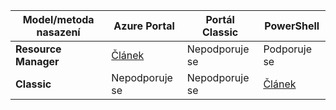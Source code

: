 | **Model/metoda nasazení** | **Azure Portal** | **Portál Classic** | **PowerShell** |
| --- | --- | --- | --- |
| **Resource Manager** |[Článek](../articles/vpn-gateway/vpn-gateway-howto-multi-site-to-site-resource-manager-portal.md) |Nepodporuje se |Podporuje se |
| **Classic** |Nepodporuje se |Nepodporuje se |[Článek](../articles/vpn-gateway/vpn-gateway-multi-site.md) |

